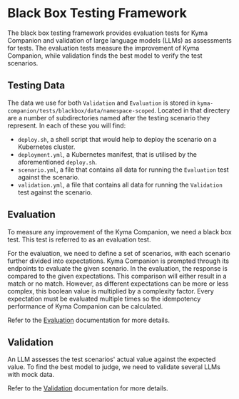 # Black Box Testing Framework

The black box testing framework provides evaluation tests for Kyma Companion and validation of large language models (LLMs) as assessments for tests. The evaluation tests measure the improvement of Kyma Companion, while validation finds the best model to verify the test scenarios.

## Testing Data

The data we use for both `Validation` and `Evaluation` is stored in `kyma-companion/tests/blackbox/data/namespace-scoped`. Located in that directery are a number of subdirectories named after the testing scenario they represent. In each of these you will find:
- `deploy.sh`, a shell script that would help to deploy the scenario on a Kubernetes cluster.
- `deployment.yml`, a Kubernetes manifest, that is utilised by the aforementioned `deploy.sh`.
- `scenario.yml`, a file that contains all data for running the `Evaluation` test against the scenario.
- `validation.yml`, a file that contains all data for running the `Validation` test against the scenario.

## Evaluation

To measure any improvement of the Kyma Companion, we need a black box test. This test is referred to as an evaluation test.

For the evaluation, we need to define a set of scenarios, with each scenario further divided into expectations. Kyma
Companion is prompted through its endpoints to evaluate the given scenario. In the evaluation, the response is compared
to the given expectations. This comparison will either result in a match or no match. However, as different expectations
can be more or less complex, this boolean value is multiplied by a complexity factor. Every expectation must be
evaluated multiple times so the idempotency performance of Kyma Companion can be calculated.

Refer to the [Evaluation](./evaluation.md) documentation for more details.


## Validation

An LLM assesses the test scenarios' actual value against the expected value. To find the best model to judge, we need to validate several LLMs with mock data.

Refer to the [Validation](./validation.md) documentation for more details.
